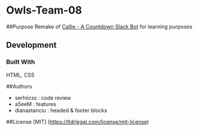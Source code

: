 # Owls-Team-08
##Purpose
Remake of [Callie - A Countdown Slack Bot](https://callie-corgi.herokuapp.com/) for learning purposes

## Development
### Built With
HTML, CSS

##Authors
 - serhiicss : code review 
 - a5eeM : features
 - dianastanciu : headed & footer blocks

 ##License
 [MIT] (https://tldrlegal.com/license/mit-license)